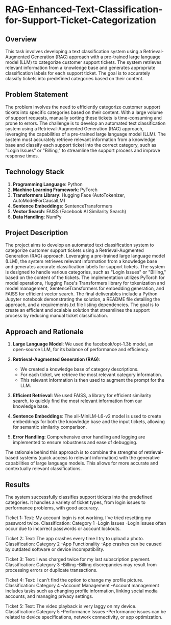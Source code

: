 # RAG-Enhanced-Text-Classification-for-Support-Ticket-Categorization

## Overview
This task involves developing a text classification system using a Retrieval-Augmented Generation (RAG) approach with a pre-trained large language model (LLM) to categorize customer support tickets. The system retrieves relevant information from a knowledge base and generates appropriate classification labels for each support ticket. The goal is to accurately classify tickets into predefined categories based on their content.

## Problem Statement
The problem involves the need to efficiently categorize customer support tickets into specific categories based on their content. With a large volume of support requests, manually sorting these tickets is time-consuming and prone to errors. The challenge is to develop an automated text classification system using a Retrieval-Augmented Generation (RAG) approach, leveraging the capabilities of a pre-trained large language model (LLM). The system must accurately retrieve relevant information from a knowledge base and classify each support ticket into the correct category, such as "Login Issues" or "Billing," to streamline the support process and improve response times.

## Technology Stack
1. **Programming Language**: Python
2. **Machine Learning Framework**: PyTorch
3. **Transformers Library**: Hugging Face (AutoTokenizer, AutoModelForCausalLM)
4. **Sentence Embeddings**: SentenceTransformers
5. **Vector Search**: FAISS (Facebook AI Similarity Search)
6. **Data Handling**: NumPy

## Project Description
The project aims to develop an automated text classification system to categorize customer support tickets using a Retrieval-Augmented Generation (RAG) approach. Leveraging a pre-trained large language model (LLM), the system retrieves relevant information from a knowledge base and generates accurate classification labels for support tickets. The system is designed to handle various categories, such as "Login Issues" or "Billing," based on the content of the tickets. The implementation utilizes PyTorch for model operations, Hugging Face's Transformers library for tokenization and model management, SentenceTransformers for embedding generation, and FAISS for efficient vector search. The final deliverables include a Python Jupyter notebook demonstrating the solution, a README file detailing the approach, and a requirements.txt file listing dependencies. The goal is to create an efficient and scalable solution that streamlines the support process by reducing manual ticket classification.

## Approach and Rationale

1. **Large Language Model**: We used the facebook/opt-1.3b model, an open-source LLM, for its balance of performance and efficiency.

2. **Retrieval-Augmented Generation (RAG)**:
   - We created a knowledge base of category descriptions.
   - For each ticket, we retrieve the most relevant category information.
   - This relevant information is then used to augment the prompt for the LLM.

3. **Efficient Retrieval**: We used FAISS, a library for efficient similarity search, to quickly find the most relevant information from our knowledge base.

4. **Sentence Embeddings**: The all-MiniLM-L6-v2 model is used to create embeddings for both the knowledge base and the input tickets, allowing for semantic similarity comparison.

5. **Error Handling**: Comprehensive error handling and logging are implemented to ensure robustness and ease of debugging.

The rationale behind this approach is to combine the strengths of retrieval-based systems (quick access to relevant information) with the generative capabilities of large language models. This allows for more accurate and contextually relevant classifications.

## Results
The system successfully classifies support tickets into the predefined categories. It handles a variety of ticket types, from login issues to performance problems, with good accuracy.

Ticket 1:
Text: My account login is not working. I've tried resetting my password twice.
Classification: Category 1 -Login Issues -Login issues often occur due to incorrect passwords or account lockouts.

Ticket 2:
Text: The app crashes every time I try to upload a photo.
Classification: Category 2 -App Functionality -App crashes can be caused by outdated software or device incompatibility.

Ticket 3:
Text: I was charged twice for my last subscription payment.
Classification: Category 3 -Billing -Billing discrepancies may result from processing errors or duplicate transactions.

Ticket 4:
Text: I can't find the option to change my profile picture.
Classification: Category 4 -Account Management -Account management includes tasks such as changing profile information, linking social media accounts, and managing privacy settings.

Ticket 5:
Text: The video playback is very laggy on my device.
Classification: Category 5 -Performance Issues -Performance issues can be related to device specifications, network connectivity, or app optimization.



